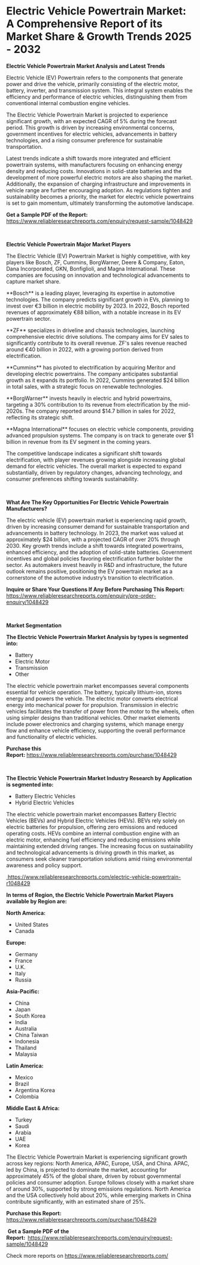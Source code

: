 <p><h1>Electric Vehicle Powertrain Market: A Comprehensive Report of its Market Share & Growth Trends 2025 - 2032</h1></p><p><strong>Electric Vehicle Powertrain Market Analysis and Latest Trends</strong></p>
<p><p>Electric Vehicle (EV) Powertrain refers to the components that generate power and drive the vehicle, primarily consisting of the electric motor, battery, inverter, and transmission system. This integral system enables the efficiency and performance of electric vehicles, distinguishing them from conventional internal combustion engine vehicles. </p><p>The Electric Vehicle Powertrain Market is projected to experience significant growth, with an expected CAGR of 5% during the forecast period. This growth is driven by increasing environmental concerns, government incentives for electric vehicles, advancements in battery technologies, and a rising consumer preference for sustainable transportation. </p><p>Latest trends indicate a shift towards more integrated and efficient powertrain systems, with manufacturers focusing on enhancing energy density and reducing costs. Innovations in solid-state batteries and the development of more powerful electric motors are also shaping the market. Additionally, the expansion of charging infrastructure and improvements in vehicle range are further encouraging adoption. As regulations tighten and sustainability becomes a priority, the market for electric vehicle powertrains is set to gain momentum, ultimately transforming the automotive landscape.</p></p>
<p><strong>Get a Sample PDF of the Report:&nbsp;</strong> <a href="https://www.reliableresearchreports.com/enquiry/request-sample/1048429?utm_campaign=2286&utm_medium=2&utm_source=Github&utm_content=ia&utm_term=30032025&utm_id=electric-vehicle-powertrain">https://www.reliableresearchreports.com/enquiry/request-sample/1048429</a></p>
<p>&nbsp;</p>
<p><strong>Electric Vehicle Powertrain Major Market Players</strong></p>
<p><p>The Electric Vehicle (EV) Powertrain Market is highly competitive, with key players like Bosch, ZF, Cummins, BorgWarner, Deere & Company, Eaton, Dana Incorporated, GKN, Bonfiglioli, and Magna International. These companies are focusing on innovation and technological advancements to capture market share.</p><p>**Bosch** is a leading player, leveraging its expertise in automotive technologies. The company predicts significant growth in EVs, planning to invest over €3 billion in electric mobility by 2023. In 2022, Bosch reported revenues of approximately €88 billion, with a notable increase in its EV powertrain sector.</p><p>**ZF** specializes in driveline and chassis technologies, launching comprehensive electric drive solutions. The company aims for EV sales to significantly contribute to its overall revenue. ZF's sales revenue reached around €40 billion in 2022, with a growing portion derived from electrification.</p><p>**Cummins** has pivoted to electrification by acquiring Meritor and developing electric powertrains. The company anticipates substantial growth as it expands its portfolio. In 2022, Cummins generated $24 billion in total sales, with a strategic focus on renewable technologies.</p><p>**BorgWarner** invests heavily in electric and hybrid powertrains, targeting a 30% contribution to its revenue from electrification by the mid-2020s. The company reported around $14.7 billion in sales for 2022, reflecting its strategic shift.</p><p>**Magna International** focuses on electric vehicle components, providing advanced propulsion systems. The company is on track to generate over $1 billion in revenue from its EV segment in the coming years.</p><p>The competitive landscape indicates a significant shift towards electrification, with player revenues growing alongside increasing global demand for electric vehicles. The overall market is expected to expand substantially, driven by regulatory changes, advancing technology, and consumer preferences shifting towards sustainability.</p></p>
<p>&nbsp;</p>
<p><strong>What Are The Key Opportunities For Electric Vehicle Powertrain Manufacturers?</strong></p>
<p><p>The electric vehicle (EV) powertrain market is experiencing rapid growth, driven by increasing consumer demand for sustainable transportation and advancements in battery technology. In 2023, the market was valued at approximately $24 billion, with a projected CAGR of over 20% through 2030. Key growth trends include a shift towards integrated powertrains, enhanced efficiency, and the adoption of solid-state batteries. Government incentives and global policies favoring electrification further bolster the sector. As automakers invest heavily in R&D and infrastructure, the future outlook remains positive, positioning the EV powertrain market as a cornerstone of the automotive industry’s transition to electrification.</p></p>
<p><strong>Inquire or Share Your Questions If Any Before Purchasing This Report:</strong> <a href="https://www.reliableresearchreports.com/enquiry/pre-order-enquiry/1048429?utm_campaign=2286&utm_medium=2&utm_source=Github&utm_content=ia&utm_term=30032025&utm_id=electric-vehicle-powertrain">https://www.reliableresearchreports.com/enquiry/pre-order-enquiry/1048429</a></p>
<p>&nbsp;</p>
<p><strong>Market Segmentation</strong></p>
<p><strong>The Electric Vehicle Powertrain Market Analysis by types is segmented into:</strong></p>
<p><ul><li>Battery</li><li>Electric Motor</li><li>Transmission</li><li>Other</li></ul></p>
<p><p>The electric vehicle powertrain market encompasses several components essential for vehicle operation. The battery, typically lithium-ion, stores energy and powers the vehicle. The electric motor converts electrical energy into mechanical power for propulsion. Transmission in electric vehicles facilitates the transfer of power from the motor to the wheels, often using simpler designs than traditional vehicles. Other market elements include power electronics and charging systems, which manage energy flow and enhance vehicle efficiency, supporting the overall performance and functionality of electric vehicles.</p></p>
<p><strong>Purchase this Report:&nbsp;</strong><a href="https://www.reliableresearchreports.com/purchase/1048429?utm_campaign=2286&utm_medium=2&utm_source=Github&utm_content=ia&utm_term=30032025&utm_id=electric-vehicle-powertrain">https://www.reliableresearchreports.com/purchase/1048429</a></p>
<p>&nbsp;</p>
<p><strong>The Electric Vehicle Powertrain Market Industry Research by Application is segmented into:</strong></p>
<p><ul><li>Battery Electric Vehicles</li><li>Hybrid Electric Vehicles</li></ul></p>
<p><p>The electric vehicle powertrain market encompasses Battery Electric Vehicles (BEVs) and Hybrid Electric Vehicles (HEVs). BEVs rely solely on electric batteries for propulsion, offering zero emissions and reduced operating costs. HEVs combine an internal combustion engine with an electric motor, enhancing fuel efficiency and reducing emissions while maintaining extended driving ranges. The increasing focus on sustainability and technological advancements is driving growth in this market, as consumers seek cleaner transportation solutions amid rising environmental awareness and policy support.</p></p>
<p><a href="https://www.reliableresearchreports.com/electric-vehicle-powertrain-r1048429?utm_campaign=2286&utm_medium=2&utm_source=Github&utm_content=ia&utm_term=30032025&utm_id=electric-vehicle-powertrain">&nbsp;https://www.reliableresearchreports.com/electric-vehicle-powertrain-r1048429</a></p>
<p><strong>In terms of Region, the Electric Vehicle Powertrain Market Players available by Region are:</strong></p>
<p>
    <p> <strong> North America: </strong>
        <ul>
            <li>United States</li>
            <li>Canada</li>
        </ul>
        </p> 
    <p> <strong> Europe: </strong>
        <ul>
            <li>Germany</li>
            <li>France</li>
            <li>U.K.</li>
            <li>Italy</li>
            <li>Russia</li>
        </ul>
        </p> 
    <p> <strong> Asia-Pacific: </strong>
        <ul>
            <li>China</li>
            <li>Japan</li>
            <li>South Korea</li>
            <li>India</li>
            <li>Australia</li>
            <li>China Taiwan</li>
            <li>Indonesia</li>
            <li>Thailand</li>
            <li>Malaysia</li>
        </ul>
        </p> 
    <p> <strong> Latin America: </strong>
        <ul>
            <li>Mexico</li>
            <li>Brazil</li>
            <li>Argentina Korea</li>
            <li>Colombia</li>
        </ul>
        </p> 
    <p> <strong> Middle East & Africa: </strong>
        <ul>
            <li>Turkey</li>
            <li>Saudi</li>
            <li>Arabia</li>
            <li>UAE</li>
            <li>Korea</li>
        </ul>
    </p>
    </p>
<p><p>The Electric Vehicle Powertrain Market is experiencing significant growth across key regions: North America, APAC, Europe, USA, and China. APAC, led by China, is projected to dominate the market, accounting for approximately 45% of the global share, driven by robust governmental policies and consumer adoption. Europe follows closely with a market share of around 30%, supported by strong emissions regulations. North America and the USA collectively hold about 20%, while emerging markets in China contribute significantly, with an estimated share of 25%.</p></p>
<p><strong>Purchase this Report: </strong><a href="https://www.reliableresearchreports.com/purchase/1048429?utm_campaign=2286&utm_medium=2&utm_source=Github&utm_content=ia&utm_term=30032025&utm_id=electric-vehicle-powertrain">https://www.reliableresearchreports.com/purchase/1048429</a></p>
<p>&nbsp;<strong>Get a Sample PDF of the Report:&nbsp;&nbsp;</strong><a href="https://www.reliableresearchreports.com/enquiry/request-sample/1048429?utm_campaign=2286&utm_medium=2&utm_source=Github&utm_content=ia&utm_term=30032025&utm_id=electric-vehicle-powertrain">https://www.reliableresearchreports.com/enquiry/request-sample/1048429</a></p>
<p><strong></strong></p>
<p>Check more reports on <a href="https://www.reliableresearchreports.com/?utm_campaign=2286&utm_medium=2&utm_source=Github&utm_content=ia&utm_term=30032025&utm_id=electric-vehicle-powertrain">https://www.reliableresearchreports.com/</a></p>